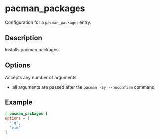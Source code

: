 # pacman_packages

Configuration for a `pacman_packages` entry.

## Description

Installs pacman packages.

## Options

Accepts any number of arguments.

- all arguments are passed after the `pacman -Sy --noconfirm` command

## Example

```toml
[ pacman_packages ]
options = [
  "jq",
  "vim"
]
```
